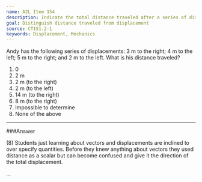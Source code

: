 ```yaml
---
name: A2L Item 154
description: Indicate the total distance traveled after a series of displacements.
goal: Distinguish distance traveled from displacement
source: CT151.2-1
keywords: Displacement, Mechanics
---
```


Andy has the following series of displacements: 3 m to the right; 4 m to
the left; 5 m to the right; and 2 m to the left.  What is his distance
traveled?

1. 0
2. 2 m
3. 2 m (to the right)
4. 2 m (to the left)
5. 14 m (to the right)
6. 8 m (to the right)
7. Impossible to determine
8. None of the above


<hr/>

###Answer 

(8) Students just learning about vectors and displacements are
inclined to over specify quantities. Before they knew anything about
vectors they used distance as a scalar but can become confused and give
it the direction of the total displacement.

...
